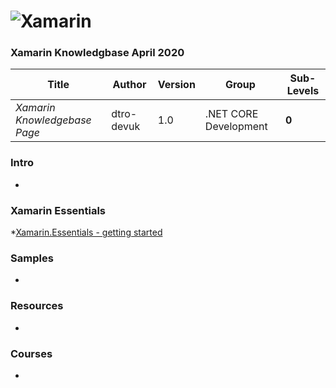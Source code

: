# ![Xamarin](https://www.google.com/url?sa=i&url=https%3A%2F%2Fdocs.microsoft.com%2Fen-us%2Fxamarin%2F&psig=AOvVaw12n-ek4wa5LHKxfEhbpXfx&ust=1587385816718000&source=images&cd=vfe&ved=0CAIQjRxqFwoTCLj_w5u_9OgCFQAAAAAdAAAAABAD)

### Xamarin Knowledgbase April 2020

Title | Author | Version | Group | Sub-Levels
--- | --- | --- | --- | ---
*Xamarin Knowledgebase Page* | dtro-devuk | 1.0 | .NET CORE Development | **0**


### Intro

* []()

### Xamarin Essentials

*[Xamarin.Essentials - getting started](https://docs.microsoft.com/en-us/xamarin/essentials/)

### Samples
* []()

### Resources
* []()

### Courses
* []()

